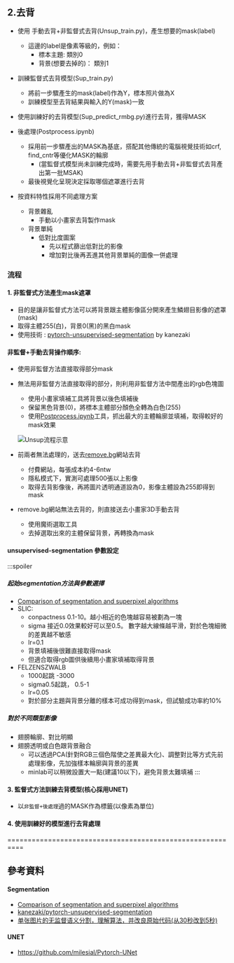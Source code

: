 
## 2.去背
- 使用 手動去背+非監督式去背(Unsup_train.py)，產生想要的mask(label)
    - 這邊的label是像素等級的，例如：
        - 標本主題: 類別0
        - 背景(想要去掉的)： 類別1 
- 訓練監督式去背模型(Sup_train.py)
    - 將前一步驟產生的mask(label)作為Y，標本照片做為X
    - 訓練模型至去背結果與輸入的Y(mask)一致
- 使用訓練好的去背模型(Sup_predict_rmbg.py)進行去背，獲得MASK
- 後處理(Postprocess.ipynb)
    - 採用前一步驟產出的MASK為基底，搭配其他傳統的電腦視覺技術如crf, find_cntr等優化MASK的輪廓
        - (當監督式模型尚未訓練完成時，需要先用手動去背+非監督式去背產出第一批MSAK)
    - 最後視覺化呈現決定採取哪個遮罩進行去背

- 按資料特性採用不同處理方案
    - 背景雜亂
        - 手動以小畫家去背製作mask 
    - 背景單純
        - 低對比度圖案
            - 先以程式篩出低對比的影像
            - 增加對比後再丟進其他背景單純的圖像一併處理 

### 流程

#### 1. 非監督式方法產生mask遮罩

* 目的是讓非監督式方法可以將背景跟主體影像區分開來產生鱗翅目影像的遮罩(mask)
* 取得主體255(白)，背景0(黑)的黑白mask 
* 使用技術 : [pytorch-unsupervised-segmentation](https://github.com/kanezaki/pytorch-unsupervised-segmentation) by kanezaki

#### 非監督+手動去背操作順序:
* 使用非監督方法直接取得部分mask
* 無法用非監督方法直接取得的部分，則利用非監督方法中間產出的rgb色塊圖
    * 使用小畫家填補工具將背景以後色填補後
    * 保留黑色背景(0)，將標本主體部分顏色全轉為白色(255)
    * 使用[Postprocess.ipynb](https://github.com/twcmchang/colorful-moth/blob/master/Postprocess.ipynb)工具，抓出最大的主體輪廓並填補，取得較好的mask效果
   
   ![Unsup流程示意](https://hackmd.io/_uploads/ryEPmze4K.png)


* 前兩者無法處理的，送去[remove.bg](https://www.remove.bg/)網站去背
    * 付費網站，每張成本約4-6ntw
    * 隱私模式下，實測可處理500張以上影像 
    * 取得去背影像後，再將圖片透明通道設為0，影像主體設為255即得到mask
* remove.bg網站無法去背的，則直接送去小畫家3D手動去背
    * 使用魔術選取工具
    * 去掉選取出來的主體保留背景，再轉換為mask

#### unsupervised-segmentation 參數設定
:::spoiler
##### 起始segmentation方法與參數選擇
- [Comparison of segmentation and superpixel algorithms](https://scikit-image.org/docs/dev/auto_examples/segmentation/plot_segmentations.html)
- SLIC: 
    - conpactness 0.1-10。越小相近的色塊越容易被劃為一塊
    - sigma 接近0.0效果較好可以至0.5。 數字越大線條越平滑，對於色塊細微的差異越不敏感
    - lr=0.1
    - 背景填補後很難直接取得mask
    - 但適合取得rgb圖供後續用小畫家填補取得背景
- FELZENSZWALB
    - 1000起跳 -3000
    - sigma0.5起跳， 0.5-1
    - lr=0.05
    - 對於部分主題與背景分離的樣本可成功得到mask，但試驗成功率約10%
##### 對於不同類型影像
- 翅膀輪廓、對比明顯
- 翅膀透明或白色跟背景融合
    - 可以透過PCA(針對RGB三個色階使之差異最大化)、調整對比等方式先前處理影像，先加強樣本輪廓與背景的差異
    - minlab可以稍微設置大一點(建議10以下)，避免背景太難填補
:::


#### 3. 監督式方法訓練去背模型(核心採用UNET)
* 以`非監督+後處理`過的MASK作為標籤(以像素為單位)
    
#### 4. 使用訓練好的模型進行去背處理  


==========================================================

## 參考資料
#### Segmentation
- [Comparison of segmentation and superpixel algorithms](https://scikit-image.org/docs/dev/auto_examples/segmentation/plot_segmentations.html)
- [kanezaki/pytorch-unsupervised-segmentation](https://github.com/kanezaki/pytorch-unsupervised-segmentation)
- [单张图片的无监督语义分割，理解算法，并改良原始代码(从30秒改到5秒)](https://zhuanlan.zhihu.com/p/68528056)

#### UNET
- https://github.com/milesial/Pytorch-UNet
